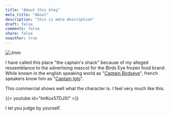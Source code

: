 ```yaml
---
title: "About this blog"
meta_title: "About"
description: "this is meta description"
draft: false
comments: false
share: false
noauthor: true
---
```



![Jmm](/images/jmm_picture.jpeg)

I have called this place "the captain's shack" because of my alleged ressemblance to the advertising mascot for the Birds Eye frozen food brand. While known in the english speaking world as "[Captain Birdseye](https://en.wikipedia.org/wiki/Captain_Birdseye)", french speakers know him as "[Captain Iglo](https://fr.wikipedia.org/wiki/Captain_Iglo)".

This commercial shows well what the character is. I feel very much like this.

{{< youtube id="ImKox57DJXI" >}}


I let you judge by yourself.
